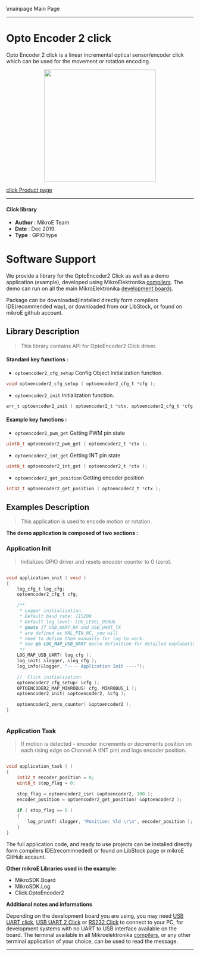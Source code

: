 \mainpage Main Page
 

---
# Opto Encoder 2 click

Opto Encoder 2 click is a linear incremental optical sensor/encoder click which can be used for the movement or rotation encoding.

<p align="center">
  <img src="https://download.mikroe.com/images/click_for_ide/optoencoder2_click.png" height=300px>
</p>

[click Product page](https://www.mikroe.com/opto-encoder-2-click)

---


#### Click library 

- **Author**        : MikroE Team
- **Date**          : Dec 2019.
- **Type**          : GPIO type


# Software Support

We provide a library for the OptoEncoder2 Click 
as well as a demo application (example), developed using MikroElektronika 
[compilers](https://shop.mikroe.com/compilers). 
The demo can run on all the main MikroElektronika [development boards](https://shop.mikroe.com/development-boards).

Package can be downloaded/installed directly form compilers IDE(recommended way), or downloaded from our LibStock, or found on mikroE github account. 

## Library Description

> This library contains API for OptoEncoder2 Click driver.

#### Standard key functions :

- `optoencoder2_cfg_setup` Config Object Initialization function.
```c
void optoencoder2_cfg_setup ( optoencoder2_cfg_t *cfg ); 
```

- `optoencoder2_init` Initialization function.
```c
err_t optoencoder2_init ( optoencoder2_t *ctx, optoencoder2_cfg_t *cfg );
```

#### Example key functions :

- `optoencoder2_pwm_get` Getting PWM pin state
```c
uint8_t optoencoder2_pwm_get ( optoencoder2_t *ctx );
```

- `optoencoder2_int_get` Getting INT pin state
```c
uint8_t optoencoder2_int_get ( optoencoder2_t *ctx );
```

- `optoencoder2_get_position` Getting encoder position
```c
int32_t optoencoder2_get_position ( optoencoder2_t *ctx );
```

## Examples Description

> This application is used to encode motion or rotation.

**The demo application is composed of two sections :**

### Application Init 

> Initializes GPIO driver and resets encoder counter to 0 (zero).

```c

void application_init ( void )
{
    log_cfg_t log_cfg;
    optoencoder2_cfg_t cfg;

    /** 
     * Logger initialization.
     * Default baud rate: 115200
     * Default log level: LOG_LEVEL_DEBUG
     * @note If USB_UART_RX and USB_UART_TX 
     * are defined as HAL_PIN_NC, you will 
     * need to define them manually for log to work. 
     * See @b LOG_MAP_USB_UART macro definition for detailed explanation.
     */
    LOG_MAP_USB_UART( log_cfg );
    log_init( &logger, &log_cfg );
    log_info(&logger, "---- Application Init ----");

    //  Click initialization.
    optoencoder2_cfg_setup( &cfg );
    OPTOENCODER2_MAP_MIKROBUS( cfg, MIKROBUS_1 );
    optoencoder2_init( &optoencoder2, &cfg );

    optoencoder2_zero_counter( &optoencoder2 );
}
  
```

### Application Task

> If motion is detected - encoder increments or decrements position on each rising edge on Channel A (INT pin) and logs encoder position.

```c

void application_task ( )
{
    int32_t encoder_position = 0;
    uint8_t stop_flag = 0;

    stop_flag = optoencoder2_isr( &optoencoder2, 100 );
    encoder_position = optoencoder2_get_position( &optoencoder2 );
    
    if ( stop_flag == 0 )
    {
        log_printf( &logger, "Position: %ld \r\n", encoder_position );
    }
}  

```

The full application code, and ready to use projects can be  installed directly form compilers IDE(recommneded) or found on LibStock page or mikroE GitHub accaunt.

**Other mikroE Libraries used in the example:** 

- MikroSDK.Board
- MikroSDK.Log
- Click.OptoEncoder2

**Additional notes and informations**

Depending on the development board you are using, you may need 
[USB UART click](https://shop.mikroe.com/usb-uart-click), 
[USB UART 2 Click](https://shop.mikroe.com/usb-uart-2-click) or 
[RS232 Click](https://shop.mikroe.com/rs232-click) to connect to your PC, for 
development systems with no UART to USB interface available on the board. The 
terminal available in all Mikroelektronika 
[compilers](https://shop.mikroe.com/compilers), or any other terminal application 
of your choice, can be used to read the message.



---
